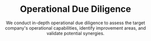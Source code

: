 ---
layout: sub-industry
parent: Private Equity
order: 2
title: "Operational Due Diligence"
subtitle: "We conduct in-depth operational due diligence to assess the target company's operational capabilities, identify improvement areas, and validate potential synergies."
  
challenges:
  - "Assessing the operational health of target companies"
  - "Identifying hidden operational risks and opportunities"
  - "Quantifying potential synergies accurately"
  - "Aligning operational strategies with investment goals"
  
solutions:
  - title: "Operational Assessment"
    content:
      - "Comprehensive review of existing processes and systems"
      - "Benchmarking against industry standards"
      - "Identifying operational strengths and weaknesses"
  - title: "Synergy Identification and Validation"
    content:
      - "Quantifying cost-saving opportunities"
      - "Assessing revenue enhancement potential"
      - "Validating integration feasibility and impact"
  - title: "Risk Assessment and Mitigation"
    content:
      - "Identifying operational risks pre and post-acquisition"
      - "Developing strategies to mitigate identified risks"
      - "Creating contingency plans for critical operational areas"
  
outcomes:
  - "Thorough understanding of target company's operational capabilities"
  - "Accurate identification and quantification of synergies"
  - "Mitigated operational risks leading to smoother integrations"
  - "Informed investment decisions based on robust operational insights"
  
why_choose:
  - "Deep Operational Expertise: Extensive experience in conducting operational due diligence for PE firms."
  - "Analytical Rigor: Utilizing advanced analytics to uncover hidden insights and synergies."
  - "Comprehensive Review: Covering all aspects of operations from processes to systems and culture."
  - "Strategic Alignment: Ensuring operational strategies align with your investment objectives."
  - "Proven Methodologies: Employing tested frameworks for accurate and reliable assessments."
  
cta-title: "Need a detailed operational analysis for your next acquisition?"
cta: "Contact SLKone today to discover how our Operational Due Diligence services can provide the insights you need for informed investment decisions."
icon: "fa-magnifying-glass"
color: "tangerine"
image: "/assets/images/backgrounds/operational-due-diligence.webp"
permalink: /industries/private-equity/operational-due-diligence
redirect_to: /industries/private-equity#operational-due-diligence
---